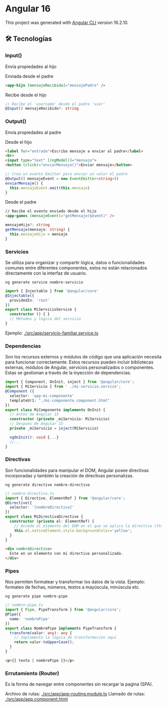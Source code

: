 # Angular 16

This project was generated with [Angular CLI](https://github.com/angular/angular-cli) version 16.2.10.

## 🛠️ Tecnologías
### Input()
Envía propiedades al hijo

Enviada desde el padre
```html
<app-hijo [mensajeRecibido]="mensajePadre" />
```
Recibe desde el hijo
```typescript
// Recibe el 'username' desde el padre 'user'
@Input() mensajeRecibido?: string
```

### Output()
Envía propiedades al padre

Desde el hijo
```html
<label for="entrada">Escriba mensaje a enviar al padre</label>
<br>
<input type="text" [(ngModel)]="mensaje">
<button (click)="enviarMensaje()">Enviar mensaje</button>
```
```typescript
// Crea un evento Emitter para enviar un valor el padre 
@Output() mensajeEvent = new EventEmitter<string>()
enviarMensaje() {
  this.mensajeEvent.emit(this.mensaje)
}
```
Desde el padre
```html
// Recibe el evento enviado desde el hijo
<app-games (mensajeEvent)="getMensaje($event)" />
```
```typescript
mensajeHijo?: string
getMensaje(mensaje: string) {
  this.mensajeHijo = mensaje
}
```

### Servicios
Se utiliza para organizar y compartir lógica, datos o funcionalidades comunes entre diferentes componentes, estos no están relacionados directamente con la interfaz de usuario.

```
ng generate service nombre-servicio
```

```typescript
import { Injectable } from '@angular/core'
@Injectable({
  providedIn: 'root'
})
export class MiServicioService {
  constructor () { }
  // Métodos y lógica del servicio
}
```
Ejemplo: [./src/app/servicio-familiar.service.ts](./src/app/servicio-familiar.service.ts)

### Dependencias
Son los recursos externos y módulos de código que una aplicación necesita para funcionar correctamente. Estos recursos pueden incluir bibliotecas externas, módulos de Angular, servicios personalizados o componentes. Estas se gestionan a través de la inyección de dependencias.

```typescript
import { Component, OnInit, inject } from '@angular/core';
import { MiServicio } from ' ./mi-servicio.service';
@Component ({ 
  selector: 'app-mi-componente'
  templateUr1: "./mi-componente.component.html"
})
export class MiComponente implements OnInit {
  // Antes de Angular 15
  constructor (private _miServicio: MiServicio)
  // Después de Angular 15
  private _miServicio = inject(MiServicio)

  ngOnInit(): void {...}
  //...
}
```

### Directivas
Son funcionalidades para manipular el DOM, Angular posee directivas incorporadas y también la creación de directivas personalizas.

```
ng generate directive nombre-directiva
```
```typescript
// nombre-directiva.ts
import { Directive, ElementRef } from '@angular/core';
@Directive({
  selector: '[nombreDirectiva]'
})
export class MiDirectivaDirective {
  constructor (private el: ElementRef) {
    // Accede al elemento del DOM en el que se aplica la directiva (this.el.nativeElement)
    this.el.nativeElement.style.backgroundColor='yellow';
  }
}
```
```html
<div nombreDirectiva>
  Este en un elemento con mi directiva personalizada.
</div>
```

### Pipes
Nos permiten formatear y transformar los datos de la vista. Ejemplo: formateo de fechas, números, textos a mayúscula, minúscula etc.

```
ng generate pipe nombre-pipe
```
```typescript
// nombre-pipe.ts
import { Pipe, PipeTransform } from '@angular/core';
@Pipe({
  name: 'nombrePipe'
})
export class NombrePipe implements PipeTransform {
  transform(valor: any): any {
    // Implementa la lógica de transformación aquí
    return valor.toUpperCase();
  }
}
```
```html
<p>{{ texto | nombrePipe }}</p>
```

### Errutamiento (Router)
Es la forma de navegar entre componentes sin recargar la pagina (SPA).

Archivo de rutas: [./src/app/app-routing.module.ts](./src/app/app-routing.module.ts)
Llamado de rutas: [./src/app/app.component.html](./src/app/app.component.html)
